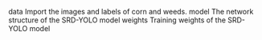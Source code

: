 
 data
Import the images and labels of corn and weeds.
 model
The network structure of the SRD-YOLO model
 weights
Training weights of the SRD-YOLO model
